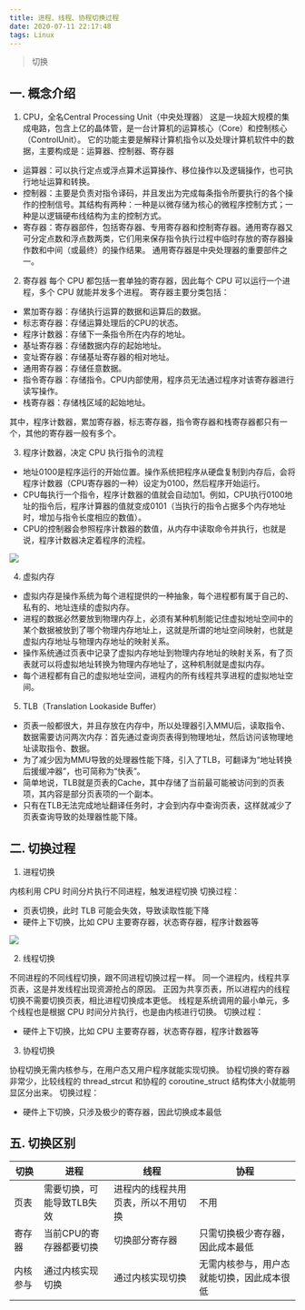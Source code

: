 ```yaml
---
title: 进程、线程、协程切换过程
date: 2020-07-11 22:17:48
tags: Linux
---
```


> 切换

<!-- more -->


## 一. 概念介绍

1. CPU，全名Central Processing Unit（中央处理器）
这是一块超大规模的集成电路，包含上亿的晶体管，是一台计算机的运算核心（Core）和控制核心（ControlUnit）。
它的功能主要是解释计算机指令以及处理计算机软件中的数据，主要构成是：运算器、控制器、寄存器

- 运算器：可以执行定点或浮点算术运算操作、移位操作以及逻辑操作，也可执行地址运算和转换。
- 控制器：主要是负责对指令译码，并且发出为完成每条指令所要执行的各个操作的控制信号。其结构有两种：一种是以微存储为核心的微程序控制方式；一种是以逻辑硬布线结构为主的控制方式。
- 寄存器：寄存器部件，包括寄存器、专用寄存器和控制寄存器。通用寄存器又可分定点数和浮点数两类，它们用来保存指令执行过程中临时存放的寄存器操作数和中间（或最终）的操作结果。 通用寄存器是中央处理器的重要部件之一。


2. 寄存器
每个 CPU 都包括一套单独的寄存器，因此每个 CPU 可以运行一个进程，多个 CPU 就能并发多个进程。
寄存器主要分类包括：

- 累加寄存器：存储执行运算的数据和运算后的数据。
- 标志寄存器：存储运算处理后的CPU的状态。
- 程序计数器：存储下一条指令所在内存的地址。
- 基址寄存器：存储数据内存的起始地址。
- 变址寄存器：存储基址寄存器的相对地址。
- 通用寄存器：存储任意数据。
- 指令寄存器：存储指令。CPU内部使用，程序员无法通过程序对该寄存器进行读写操作。
- 栈寄存器：存储栈区域的起始地址。

其中，程序计数器，累加寄存器，标志寄存器，指令寄存器和栈寄存器都只有一个，其他的寄存器一般有多个。


3. 程序计数器，决定 CPU 执行指令的流程
- 地址0100是程序运行的开始位置。操作系统把程序从硬盘复制到内存后，会将程序计数器（CPU寄存器的一种）设定为0100，然后程序开始运行。
- CPU每执行一个指令，程序计数器的值就会自动加1。例如，CPU执行0100地址的指令后，程序计算器的值就变成0101（当执行的指令占据多个内存地址时，增加与指令长度相应的数值）。
- CPU的控制器会参照程序计数器的数值，从内存中读取命令并执行，也就是说，程序计数器决定着程序的流程。

![](/img/2020/linux_p_t_c.jpg)


4. 虚拟内存
- 虚拟内存是操作系统为每个进程提供的一种抽象，每个进程都有属于自己的、私有的、地址连续的虚拟内存。
- 进程的数据必然要放到物理内存上，必须有某种机制能记住虚拟地址空间中的某个数据被放到了哪个物理内存地址上，这就是所谓的地址空间映射，也就是虚拟内存地址与物理内存地址的映射关系。
- 操作系统通过页表中记录了虚拟内存地址到物理内存地址的映射关系，有了页表就可以将虚拟地址转换为物理内存地址了，这种机制就是虚拟内存。
- 每个进程都有自己的虚拟地址空间，进程内的所有线程共享进程的虚拟地址空间。

5. TLB（Translation Lookaside Buffer）
- 页表一般都很大，并且存放在内存中，所以处理器引入MMU后，读取指令、数据需要访问两次内存：首先通过查询页表得到物理地址，然后访问该物理地址读取指令、数据。
- 为了减少因为MMU导致的处理器性能下降，引入了TLB，可翻译为“地址转换后援缓冲器”，也可简称为“快表”。
- 简单地说，TLB就是页表的Cache，其中存储了当前最可能被访问到的页表项，其内容是部分页表项的一个副本。
- 只有在TLB无法完成地址翻译任务时，才会到内存中查询页表，这样就减少了页表查询导致的处理器性能下降。



## 二. 切换过程 

1. 进程切换

内核利用 CPU 时间分片执行不同进程，触发进程切换
切换过程：
- 页表切换，此时 TLB 可能会失效，导致读取性能下降
- 硬件上下切换，比如 CPU 主要寄存器，状态寄存器，程序计数器等


![](/img/2020/linux_p_t_c_1.jpg)


2. 线程切换

不同进程的不同线程切换，跟不同进程切换过程一样。
同一个进程内，线程共享页表，这是并发线程出现资源抢占的原因。
正因为共享页表，所以进程内的线程切换不需要切换页表，相比进程切换成本更低。
线程是系统调用的最小单元，多个线程也是根据 CPU 时间分片执行，也是由内核进行切换。
切换过程：
- 硬件上下切换，比如 CPU 主要寄存器，状态寄存器，程序计数器等


3. 协程切换

协程切换无需内核参与，在用户态又用户程序就能实现切换。
协程切换的寄存器非常少，比较线程的 thread_strcut 和协程的 coroutine_struct 结构体大小就能明显区分出来。
切换过程：
- 硬件上下切换，只涉及极少的寄存器，因此切换成本最低



## 五. 切换区别

切换|进程|线程|协程
-|-|-|-
页表|需要切换，可能导致TLB失效|进程内的线程共用页表，所以不用切换|不用 
寄存器|当前CPU的寄存器都要切换|切换部分寄存器|只需切换极少寄存器，因此成本最低
内核参与|通过内核实现切换|通过内核实现切换|无需内核参与，用户态就能切换，因此成本很低
